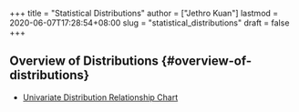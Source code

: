 +++
title = "Statistical Distributions"
author = ["Jethro Kuan"]
lastmod = 2020-06-07T17:28:54+08:00
slug = "statistical_distributions"
draft = false
+++

## Overview of Distributions {#overview-of-distributions}

- [Univariate Distribution Relationship Chart](http://www.math.wm.edu/~leemis/chart/UDR/UDR.html)
